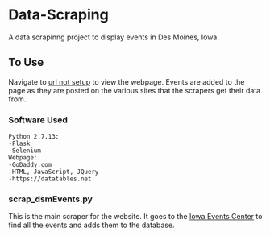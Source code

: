 # Data-Scraping
A data scrapinng project to display events in Des Moines, Iowa.


## To Use
Navigate to [url not setup](http://www.google.com) to view the webpage. Events are added to the page as they are posted on the various sites that the scrapers get their data from.

### Software Used
```
Python 2.7.13:
-Flask
-Selenium
Webpage:
-GoDaddy.com
-HTML, JavaScript, JQuery
-https://datatables.net
```

### scrap_dsmEvents.py
This is the main scraper for the website. It goes to the [Iowa Events Center](http://www.iowaeventscenter.com/events) to find all the events and adds them to the database.
